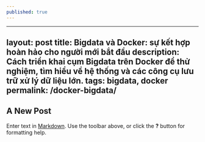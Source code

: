 ```yaml
---
published: true
---
```

---
layout: post
title: Bigdata và Docker: sự kết hợp hoàn hảo cho người mới bắt đầu
description: Cách triển khai cụm Bigdata trên Docker để thử nghiệm, tìm hiểu về hệ thống và các công cụ lưu trữ xử lý dữ liệu lớn.
tags: bigdata, docker
permalink: /docker-bigdata/
---

## A New Post

Enter text in [Markdown](http://daringfireball.net/projects/markdown/). Use the toolbar above, or click the **?** button for formatting help.
